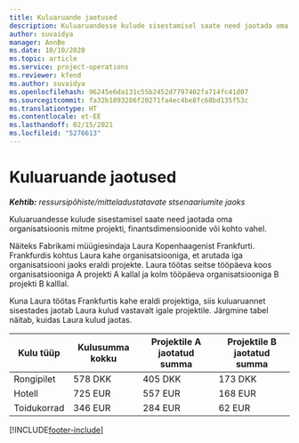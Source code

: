 ```yaml
---
title: Kuluaruande jaotused
description: Kuluaruandesse kulude sisestamisel saate need jaotada oma organisatsioonis mitme projekti, juriidilise olemi või kohto vahel.
author: suvaidya
manager: AnnBe
ms.date: 10/10/2020
ms.topic: article
ms.service: project-operations
ms.reviewer: kfend
ms.author: suvaidya
ms.openlocfilehash: 96245e6da131c55b2452d7797402fa714fc41d07
ms.sourcegitcommit: fa32b1893286f20271fa4ec4be8fc68bd135f53c
ms.translationtype: HT
ms.contentlocale: et-EE
ms.lasthandoff: 02/15/2021
ms.locfileid: "5276613"
---
```

# <a name="distributions-on-an-expense-report"></a>Kuluaruande jaotused

_**Kehtib:** ressursipõhiste/mitteladustatavate stsenaariumite jaoks_

Kuluaruandesse kulude sisestamisel saate need jaotada oma organisatsioonis mitme projekti, finantsdimensioonide või kohto vahel.

Näiteks Fabrikami müügiesindaja Laura Kopenhaagenist Frankfurti. Frankfurdis kohtus Laura kahe organisatsiooniga, et arutada iga organisatsiooni jaoks eraldi projekte. Laura töötas seitse tööpäeva koos organisatsiooniga A projekti A kallal ja kolm tööpäeva organisatsiooniga B projekti B kalllal.

Kuna Laura töötas Frankfurtis kahe eraldi projektiga, siis kuluaruannet sisestades jaotab Laura kulud vastavalt igale projektile. Järgmine tabel näitab, kuidas Laura kulud jaotas.

| Kulu tüüp | Kulusumma kokku | Projektile A jaotatud summa | Projektile B jaotatud summa |
|--------------|----------------------|---------------------------------|---------------------------------|
| Rongipilet   | 578 DKK              | 405 DKK                         | 173 DKK                         |
| Hotell        | 725 EUR              | 557 EUR                         | 168 EUR                         |
| Toidukorrad        | 346 EUR              | 284 EUR                         | 62 EUR                          |


[!INCLUDE[footer-include](../includes/footer-banner.md)]